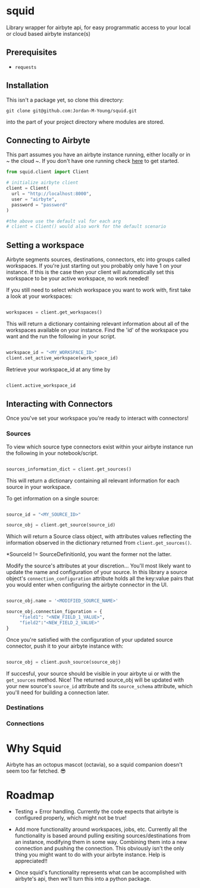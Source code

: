# squid
Library wrapper for airbyte api, for easy programmatic access to your local or cloud based airbyte instance(s)

## Prerequisites

- `requests`

## Installation

This isn't a package yet, so clone this directory:

```shell
git clone git@github.com:Jordan-M-Young/squid.git
```
into the part of your project directory where modules are stored.


## Connecting to Airbyte

This part assumes you have an airbyte instance running, either locally or in ~ the cloud ~.
If you don't have one running check [here](https://docs.airbyte.com/category/deploy-airbyte-open-source) to get started.


```python
from squid.client import Client

# initialize airbyte client
client = Client(
  url = "http://localhost:8000",
  user = "airbyte",
  password = "password"
)

#the above use the default val for each arg
# client = Client() would also work for the default scenario
```


## Setting a workspace

Airbyte segments sources, destinations, connectors, etc into groups called workspaces. If you're just starting out you probably only have 1 on your instance. If this is the case then your client will automatically set this workspace to be your active workspace, no work needed! 


If you still need to select which workspace you want to work with, first take a look at your workspaces:

```python

workspaces = client.get_workspaces()

```

This will return a dictionary containing relevant information about all of the workspaces available on your instance. Find the 'id' of the workspace you want and the run the following in your script.

```python

workspace_id = "<MY_WORKSPACE_ID>"
client.set_active_workspace(work_space_id)

```

Retrieve your workspace_id at any time by

```python

client.active_workspace_id

```


## Interacting with Connectors

Once you've set your workspace you're ready to interact with connectors! 

### Sources

To view which source type connectors exist within your airbyte instance run the following in your notebook/script.

```python

sources_information_dict = client.get_sources()

```

This will return a dictionary containing all relevant information for each source in your workspace.

To get information on a single source:

```python

source_id = "<MY_SOURCE_ID>"

source_obj = client.get_source(source_id)

```

Which will return a Source class object, with attributes values reflecting the information observed in the dictionary returned from `client.get_sources()`.

*SourceId != SourceDefinitionId, you want the former not the latter.

Modify the source's attributes at your discretion... You'll most likely want to update the name and configuration of your source. In this library a source object's `connection_configuration` attribute holds all the key:value pairs that you would enter when configuring the airbyte connector in the UI.

```python

source_obj.name = '<MODIFIED_SOURCE_NAME>'

source_obj.connection_figuration = {
     "field1": "<NEW_FIELD_1_VALUE>",
     "field2":"<NEW_FIELD_2_VALUE>"
}

```


Once you're satisfied with the configuration of your updated source connector, push it to your airbyte instance with:

```python

source_obj = client.push_source(source_obj)

```

If succesful, your source should be visible in your airbyte ui or with the `get_sources` method. Nice! The returned source_obj will be updated with your new source's `source_id` attribute and its `source_schema` attribute, which you'll need for building a connection later.




### Destinations


### Connections



# Why Squid

Airbyte has an octopus mascot (octavia), so a squid companion doesn't seem too far fetched. :sunglasses:


# Roadmap

- Testing + Error handling. Currently the code expects that airbyte is configured properly, which might not be true!

- Add more functionality around workspaces, jobs, etc. Currently all the functionality is based around pulling exsiting sources/destinations from an instance, modifying them in some way. Combining them into a new connection and pushing the connection. This obviously isn't the only thing you might want to do with your airbyte instance. Help is appreciated!!

 - Once squid's functionality represents what can be accomplished with airbyte's api, then we'll turn this into a python package.
